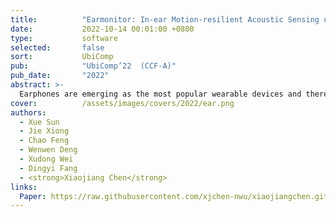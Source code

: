 ```yaml
---
title:          "Earmonitor: In-ear Motion-resilient Acoustic Sensing using Commodity Earphones"
date:           2022-10-14 00:01:00 +0800
type:           software
selected:       false
sort:           UbiComp
pub:            "UbiComp’22  (CCF-A)"
pub_date:       "2022"
abstract: >-
  Earphones are emerging as the most popular wearable devices and there has been a growing trend in bringing intelligence to earphones. Previous efforts include adding extra sensors (e.g., accelerometer and gyroscope) or peripheral hardware to make earphones smart. These methods are usually complex in design and also incur additional cost. In this paper, we present Earmonitor, a low-cost system that uses the in-ear earphones to achieve sensing purposes. The basic idea behind Earmonitor is that each person's ear canal varies in size and shape. We therefore can extract the unique features from the ear canal-reflected signals to depict the personalized differences in ear canal geometry. Furthermore, we discover that the signal variations are also affected by the fine-grained physiological activities. We can therefore further detect the subtle heartbeat from the ear canal reflections. Experiments show that Earmonitor can achieve up to 96.4% Balanced Accuracy (BAC) and low False Acceptance Rate (FAR) for user identification on a large-scale data of 120 subjects. For heartbeat monitoring, without any training, we propose signal processing schemes to achieve high sensing accuracy even in the most challenging scenarios when the target is walking or running. 
cover:          /assets/images/covers/2022/ear.png
authors:
  - Xue Sun
  - Jie Xiong
  - Chao Feng
  - Wenwen Deng
  - Xudong Wei
  - Dingyi Fang
  - <strong>Xiaojiang Chen</strong>
links:
  Paper: https://raw.githubusercontent.com/xjchen-nwu/xiaojiangchen.github.io/main/paper/2022/Earmonitor.pdf
---
```

